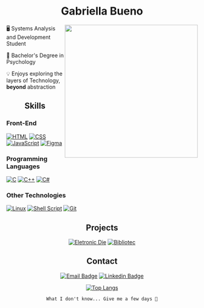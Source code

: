 <div align="center">

# Gabriella Bueno  

</div> 

 <a href="https://github.com/gabriellabueno">
 <img src="https://64.media.tumblr.com/32ab172f67f905f84204592c8a705e9d/tumblr_n72ytbDFFE1qza1qzo1_500.gif" min-width="350px" max-width="350px" width="350" align="right">
 </a>
  
🖥️ Systems Analysis and Development Student  
  
🧠 Bachelor's Degree in Psychology  

💡 Enjoys exploring the layers of Technology, **beyond** abstraction  

<div align="center">

 ## Skills

</div>

### Front-End

[![HTML](https://img.shields.io/badge/HTML-C71D23?style=for-the-badge&logo=html5&logoColor=white)](https://html.spec.whatwg.org) 
[![CSS](https://img.shields.io/badge/CSS-003791?style=for-the-badge&logo=css3&logoColor=white)](https://www.w3.org/TR/css3-roadmap/) 
[![JavaScript](https://img.shields.io/badge/JavaScript-FCC624?style=for-the-badge&logo=javascript&logoColor=323330)](https://ecma-international.org/publications-and-standards/standards/ecma-262/)
[![Figma](https://img.shields.io/badge/Figma-FF3366?style=for-the-badge&logo=figma&logoColor=white)](https://www.figma.com/)

### Programming Languages  

[![C](https://img.shields.io/badge/Language-2d2e30?style=for-the-badge&logo=C&logoColor=white)](https://www.open-std.org/jtc1/sc22/wg14/) 
[![C++](https://img.shields.io/badge/%2B%2B-143055?style=for-the-badge&logo=c&logoColor=white)](https://cplusplus.com) 
[![C#](https://img.shields.io/badge/%23-632CA6?style=for-the-badge&logo=c&logoColor=white)](https://dotnet.microsoft.com/pt-br/languages/csharp)  

### Other Technologies  

[![Linux](https://img.shields.io/badge/Linux-black?style=for-the-badge&logo=linux&logoColor=white)](https://www.linuxfoundation.org/) 
[![Shell Script](https://img.shields.io/badge/Shell_Script-1A2C34?style=for-the-badge&logo=gnu-bash&logoColor=white)](https://www.gnu.org/software/bash/)
[![Git](https://img.shields.io/badge/git-%23fc4c2c.svg?style=for-the-badge&logo=git&logoColor=white)](https://git-scm.com/)  

<div align="center">
 
## Projects

[![Eletronic Die](https://github-readme-stats.vercel.app/api/pin/?username=gabriellabueno&repo=Dado-Eletronico&theme=tokyonight)](https://github.com/gabriellabueno/Dado-Eletronico/blob/main/English-Translation.md)  [![Bibliotec](https://github-readme-stats.vercel.app/api/pin/?username=g-Barsani&repo=Bibliotec&theme=tokyonight)](https://github.com/Barsani/Bibliotec/blob/main/README.md)
 
</div>

<div align="center">
 
## Contact

[![Email Badge](https://img.shields.io/badge/-send%20email-2B283A?style=for-the-badge&logo=microsoft-outlook&logwhiteor=white)](mailto:gabriellacbueno@outlook.com) 
[![Linkedin Badge](https://img.shields.io/badge/-LinkedIn-2B283A?style=for-the-badge&logo=Linkedin&logoColor=white)](https://www.linkedin.com/in/gabriella-c-bueno)  

[![Top Langs](https://github-readme-stats.vercel.app/api/top-langs/?username=gabriellabueno&layout=donut&theme=tokyonight)](https://github.com/gabriellabueno/github-readme-stats)

`What I don't know... Give me a few days 🦾`

</div>
